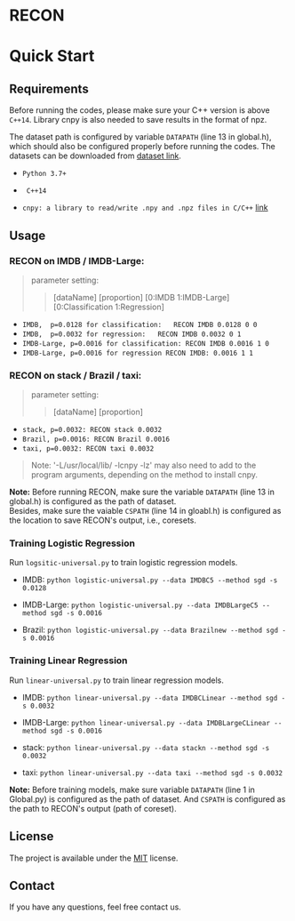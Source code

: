 # RECON



# Quick Start

## Requirements
Before running the codes, please make sure your C++ version is above `C++14`. 
Library cnpy is also needed to save results in the format of npz.

The dataset path is configured by variable `DATAPATH` (line 13 in  global.h), which should also be configured properly before running the codes.
The datasets can be downloaded from [dataset link](https://cloud.tsinghua.edu.cn/d/96132c6b279e4097baaa/).
- `Python 3.7+`

- ` C++14`
- `cnpy: a library to read/write .npy and .npz files in C/C++`  [link](https://github.com/rogersce/cnpy)
>
## Usage

### RECON on IMDB / IMDB-Large:

> parameter setting:  
>> [dataName] [proportion] [0:IMDB 1:IMDB-Large] [0:Classification 1:Regression]

- `IMDB,  p=0.0128 for classification:   RECON IMDB 0.0128 0 0 `
- `IMDB,  p=0.0032 for regression:   RECON IMDB 0.0032 0 1`
- `IMDB-Large, p=0.0016 for classification: RECON IMDB 0.0016 1 0`
- `IMDB-Large, p=0.0016 for regression RECON IMDB: 0.0016 1 1`



### RECON on stack / Brazil / taxi:

> parameter setting:  
>> [dataName] [proportion] 
- `stack, p=0.0032: RECON stack 0.0032`
- `Brazil, p=0.0016: RECON Brazil 0.0016`
- `taxi, p=0.0032: RECON taxi 0.0032`

>  Note: '-L/usr/local/lib/ -lcnpy -lz' may also need to add to the program arguments, depending on the method to install cnpy.

**Note:** Before running RECON, make sure the variable `DATAPATH` (line 13 in  global.h) is configured as the path of dataset.  
Besides, make sure the vaiable `CSPATH` (line 14 in gloabl.h) is configured as the location to save RECON's output, i.e., coresets.


### Training Logistic Regression
Run `logsitic-universal.py` to train logistic regression models.

- IMDB: `python logistic-universal.py --data IMDBC5 --method sgd -s 0.0128 `

- IMDB-Large: `python logistic-universal.py --data IMDBLargeC5 --method sgd -s 0.0016 `


- Brazil: `python logistic-universal.py --data Brazilnew --method sgd -s 0.0016 `

 

### Training Linear Regression
Run `linear-universal.py` to train linear regression models.

- IMDB: `python linear-universal.py --data IMDBCLinear --method sgd -s 0.0032 `

- IMDB-Large: `python linear-universal.py --data IMDBLargeCLinear --method sgd -s 0.0016 `

- stack: `python linear-universal.py --data stackn --method sgd -s 0.0032`


- taxi: `python linear-universal.py --data taxi --method sgd -s 0.0032`

**Note:** Before training models, make sure variable `DATAPATH` (line 1 in  Global.py) is configured as the path of dataset. 
And `CSPATH` is configured as the path to RECON's output (path of coreset).  


## License

The project is available under the [MIT](LICENSE) license.

## Contact
If you have any questions, feel free contact us.
